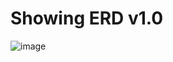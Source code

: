 # Showing ERD v1.0

![image](https://github.com/user-attachments/assets/81bb3f3b-2f71-4e91-b94a-51178cc6c3ef)
